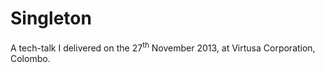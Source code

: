 # Singleton
A tech-talk I delivered on the 27<sup>th</sup> November 2013, at Virtusa Corporation, Colombo.
